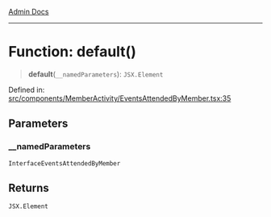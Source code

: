 [Admin Docs](/)

***

# Function: default()

> **default**(`__namedParameters`): `JSX.Element`

Defined in: [src/components/MemberActivity/EventsAttendedByMember.tsx:35](https://github.com/PalisadoesFoundation/talawa-admin/blob/main/src/components/MemberActivity/EventsAttendedByMember.tsx#L35)

## Parameters

### \_\_namedParameters

`InterfaceEventsAttendedByMember`

## Returns

`JSX.Element`
